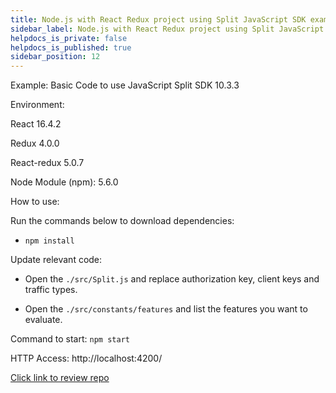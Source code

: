 ```yaml
---
title: Node.js with React Redux project using Split JavaScript SDK example
sidebar_label: Node.js with React Redux project using Split JavaScript SDK example
helpdocs_is_private: false
helpdocs_is_published: true
sidebar_position: 12
---
```


<p>
  <button hidden style={{borderRadius:'8px', border:'1px', fontFamily:'Courier New', fontWeight:'800', textAlign:'left'}}> help.split.io link: https://help.split.io/hc/en-us/articles/360015543171-Node-js-with-React-Redux-Project-using-Split-JavaScript-SDK-example </button>
</p>

Example: Basic Code to use JavaScript Split SDK 10.3.3

Environment:

React 16.4.2

Redux 4.0.0

React-redux 5.0.7

Node Module (npm): 5.6.0

How to use:

Run the commands below to download dependencies:

* `npm install`

Update relevant code:

* Open the `./src/Split.js` and replace authorization key, client keys and traffic types.

* Open the `./src/constants/features` and list the features you want to evaluate.

Command to start: `npm start`

HTTP Access: http://localhost:4200/

[Click link to review repo](https://github.com/splitio/react-redux-sdk-examples)